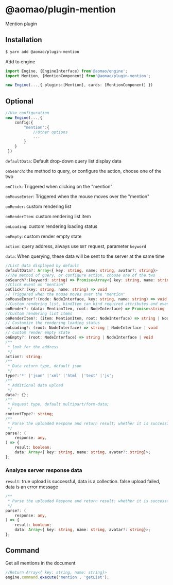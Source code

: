 # @aomao/plugin-mention

Mention plugin

## Installation

```bash
$ yarn add @aomao/plugin-mention
```

Add to engine

```ts
import Engine, {EngineInterface} from'@aomao/engine';
import Mention, {MentionComponent} from'@aomao/plugin-mention';

new Engine(...,{ plugins:[Mention], cards: [MentionComponent] })
```

## Optional

```ts
//Use configuration
new Engine(...,{
    config:{
        "mention":{
            //Other options
            ...
        }
    }
 })
```

`defaultData`: Default drop-down query list display data

`onSearch`: the method to query, or configure the action, choose one of the two

`onClick`: Triggered when clicking on the "mention"

`onMouseEnter`: Triggered when the mouse moves over the "mention"

`onRender`: custom rendering list

`onRenderItem`: custom rendering list item

`onLoading`: custom rendering loading status

`onEmpty`: custom render empty state

`action`: query address, always use `GET` request, parameter `keyword`

`data`: When querying, these data will be sent to the server at the same time

```ts
//List data displayed by default
defaultData?: Array<{ key: string, name: string, avatar?: string}>
//The method of query, or configure action, choose one of the two
onSearch?:(keyword: string) => Promise<Array<{ key: string, name: string, avatar?: string}>>
//Click event on "mention"
onClick?:(key: string, name: string) => void
// Triggered when the mouse moves over the "mention"
onMouseEnter?:(node: NodeInterface, key: string, name: string) => void
//Custom rendering list, bindItem can bind required attributes and events for list items
onRender?: (data: MentionItem, root: NodeInterface) => Promise<string | NodeInterface | void>;
//Custom rendering list items
onRenderItem?: (item: MentionItem, root: NodeInterface) => string | NodeInterface | void
// Customize the rendering loading status
onLoading?: (root: NodeInterface) => string | NodeInterface | void
// Custom render empty state
onEmpty?: (root: NodeInterface) => string | NodeInterface | void
/**
 * look for the address
 */
action?: string;
/**
 * Data return type, default json
 */
type?:'*' |'json' |'xml' |'html' |'text' |'js';
/**
 * Additional data upload
 */
data?: {};
/**
 * Request type, default multipart/form-data;
 */
contentType?: string;
/**
 * Parse the uploaded Respone and return result: whether it is successful or not, data: success: file address, failure: error message
 */
parse?: (
    response: any,
) => {
    result: boolean;
    data: Array<{ key: string, name: string, avatar?: string}>;
};

```

### Analyze server response data

`result`: true upload is successful, data is a collection. false upload failed, data is an error message

```ts
/**
 * Parse the uploaded Respone and return result: whether it is successful or not, data: success: file address, failure: error message
 */
parse?: (
    response: any,
) => {
    result: boolean;
    data: Array<{ key: string, name: string, avatar?: string}>;
};
```

## Command

Get all mentions in the document

```ts
//Return Array<{ key: string, name: string}>
engine.command.execute('mention', 'getList');
```
